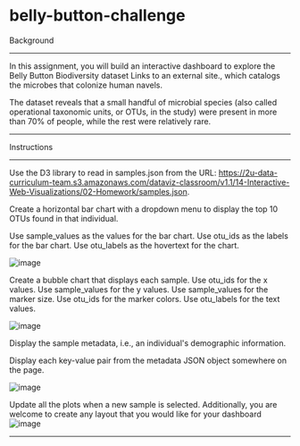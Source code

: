 # belly-button-challenge
Background
****************************
In this assignment, you will build an interactive dashboard to explore the Belly Button Biodiversity dataset Links to an external site., which catalogs the microbes that colonize human navels.

The dataset reveals that a small handful of microbial species (also called operational taxonomic units, or OTUs, in the study) were present in more than 70% of people, while the rest were relatively rare.
************

Instructions
****************
Use the D3 library to read in samples.json from the URL: https://2u-data-curriculum-team.s3.amazonaws.com/dataviz-classroom/v1.1/14-Interactive-Web-Visualizations/02-Homework/samples.json.

Create a horizontal bar chart with a dropdown menu to display the top 10 OTUs found in that individual.

Use sample_values as the values for the bar chart.
Use otu_ids as the labels for the bar chart.
Use otu_labels as the hovertext for the chart.


![image](https://user-images.githubusercontent.com/115423610/217043723-ef114574-30fe-4c06-9812-108263ee48c6.png)

Create a bubble chart that displays each sample.
Use otu_ids for the x values.
Use sample_values for the y values.
Use sample_values for the marker size.
Use otu_ids for the marker colors.
Use otu_labels for the text values.

![image](https://user-images.githubusercontent.com/115423610/217043830-5eaa1ef6-5283-40c4-b77e-34ac5a898179.png)

Display the sample metadata, i.e., an individual's demographic information.

Display each key-value pair from the metadata JSON object somewhere on the page.

![image](https://user-images.githubusercontent.com/115423610/217044097-0db0e207-1000-40e7-8a1e-95dd45cedf9f.png)


Update all the plots when a new sample is selected. Additionally, you are welcome to create any layout that you would like for your dashboard
![image](https://user-images.githubusercontent.com/115423610/217044213-adb69959-0fc8-4f30-acfa-1d7944b6bf9f.png)

********

